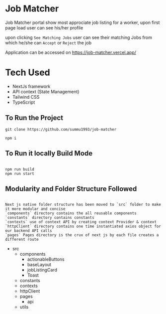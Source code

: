 # Job Matcher

Job Matcher portal show most approciate job listing for a worker, upon first page load user can see his/her profile

upon clicking `See Matching Jobs` user can see their matching Jobs from which he/she can `Accept` or `Reject` the job

Application can be accessed on https://job-matcher.vercel.app/

# Tech Used

- NextJs framework
- API context (State Management)
- Tailwind CSS
- TypeScript


## To Run the Project
```shell
git clone https://github.com/summu1993/job-matcher

npm i
```

## To Run it locally Build Mode

```shell

npm run build
npm run start
```

## Modularity and Folder Structure Followed

```shell

Next js native folder structure has been moved to `src` folder to make it more modular and concise
`components` directory contains the all reusable components
`constants` directory contains constants
`contexts` use of context API by creating context Provider & context
`httpClient` directory contains one time instantiated axios object for our backend API calls
`pages` Pages directory is the crux of next js by each file creates a different route 

```

- src
  - components
    - actionableButtons
    - baseLayout
    - jobListingCard
    - Toast
  - constants
  - contexts
  - httpClient
  - pages
    - api
  - utils